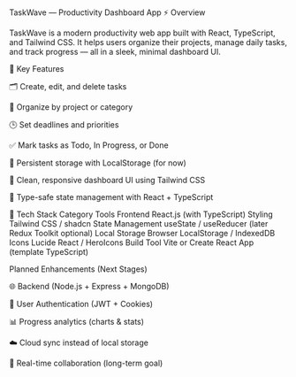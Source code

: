 TaskWave — Productivity Dashboard App
⚡ Overview

TaskWave is a modern productivity web app built with React, TypeScript, and Tailwind CSS.
It helps users organize their projects, manage daily tasks, and track progress — all in a sleek, minimal dashboard UI.

🎯 Key Features

🗂️ Create, edit, and delete tasks

📁 Organize by project or category

🕒 Set deadlines and priorities

✅ Mark tasks as Todo, In Progress, or Done

💾 Persistent storage with LocalStorage (for now)

🎨 Clean, responsive dashboard UI using Tailwind CSS

🧠 Type-safe state management with React + TypeScript

🧱 Tech Stack
Category Tools
Frontend React.js (with TypeScript)
Styling Tailwind CSS / shadcn
State Management useState / useReducer (later Redux Toolkit optional)
Local Storage Browser LocalStorage / IndexedDB
Icons Lucide React / HeroIcons
Build Tool Vite or Create React App (template TypeScript)

Planned Enhancements (Next Stages)

🌐 Backend (Node.js + Express + MongoDB)

👤 User Authentication (JWT + Cookies)

📊 Progress analytics (charts & stats)

☁️ Cloud sync instead of local storage

💬 Real-time collaboration (long-term goal)
